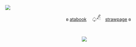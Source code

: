 ![](https://komarev.com/ghpvc/?username=forbitten&color=1f1f1f&label=bets‎-placed)
<p align="center"
   
  <p align="center"   
    
ㅤㅤㅤㅤㅤㅤㅤʚ [atabook](https://forbitten.atabook.org/)　 ♤^ིྀ　[strawpage](https://forbitten.straw.page) ɞ
<br>
<br>
</p>
<p align="center">
<img src="https://file.garden/ZtttiuQF4zKolxgp/sntn.png"/>
</p>

<p align="center">
  <br>
  <br>
</p>

<!--
**sacrificedfool/sacrificedfool** is a ✨ _special_ ✨ repository because its `README.md` (this file) appears on your GitHub profile.

Here are some ideas to get you started:

- 🔭 I’m currently working on ...
- 🌱 I’m currently learning ...
- 👯 I’m looking to collaborate on ...
- 🤔 I’m looking for help with ...
- 💬 Ask me about ...
- 📫 How to reach me: ...
- 😄 Pronouns: ...
- ⚡ Fun fact: ...
-->
